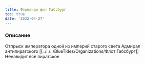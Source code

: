 ```yaml
---
title: Фернандо фон Габсбург
toc: true
date: '2022-04-27'
---
```


### Описание
Отпрыск императора одной из империй старого света
Адмирал антипиратского [[../../../BlueTides/Organizations/Флот Габсбург]]
Ненавидит всё пиратское

